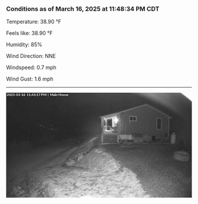### Conditions as of March 16, 2025 at 11:48:34 PM CDT 

Temperature: 38.90 &deg;F

Feels like: 38.90 &deg;F

Humidity: 85%

Wind Direction: NNE

Windspeed: 0.7 mph

Wind Gust: 1.6 mph

---

<img src="./images/latest.jpeg"/>

